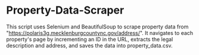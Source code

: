 # Property-Data-Scraper
This script uses Selenium and BeautifulSoup to scrape property data from "https://polaris3g.mecklenburgcountync.gov/address/". It navigates to each property's page by incrementing an ID in the URL, extracts the legal description and address, and saves the data into property_data.csv.
